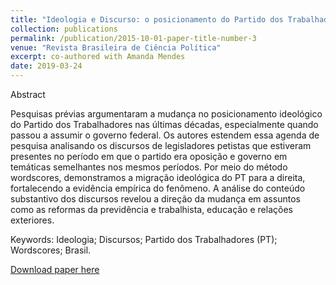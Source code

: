 ```yaml
---
title: "Ideologia e Discurso: o posicionamento do Partido dos Trabalhadores na oposição e no governo"
collection: publications
permalink: /publication/2015-10-01-paper-title-number-3
venue: "Revista Brasileira de Ciência Política"
excerpt: co-authored with Amanda Mendes
date: 2019-03-24
---
```


Abstract

Pesquisas prévias argumentaram a mudança no posicionamento ideológico do Partido dos Trabalhadores nas últimas décadas, especialmente quando passou a assumir o governo federal. Os autores estendem essa agenda de pesquisa analisando os discursos de legisladores petistas que estiveram presentes no período em que o partido era oposição e governo em temáticas semelhantes nos mesmos períodos. Por meio do método wordscores, demonstramos a migração ideológica do PT para a direita, fortalecendo a evidência empírica do fenômeno. A análise do conteúdo substantivo dos discursos revelou a direção da mudança em assuntos como as reformas da previdência e trabalhista, educação e relações
exteriores.

Keywords: Ideologia; Discursos; Partido dos Trabalhadores (PT); Wordscores; Brasil.


[Download paper here](https://www.scielo.br/pdf/rbcpol/n28/2178-4884-rbcpol-28-161.pdf)
